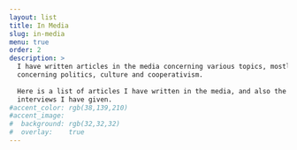 ```yaml
---
layout: list
title: In Media
slug: in-media
menu: true
order: 2
description: >
  I have written articles in the media concerning various topics, mostly
  concerning politics, culture and cooperativism.
  
  Here is a list of articles I have written in the media, and also the
  interviews I have given.
#accent_color: rgb(38,139,210)
#accent_image:
#  background: rgb(32,32,32)
#  overlay:    true
---
```

